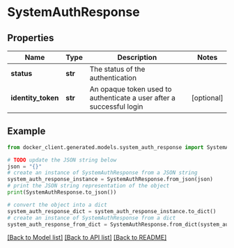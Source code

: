 # SystemAuthResponse


## Properties

Name | Type | Description | Notes
------------ | ------------- | ------------- | -------------
**status** | **str** | The status of the authentication | 
**identity_token** | **str** | An opaque token used to authenticate a user after a successful login | [optional] 

## Example

```python
from docker_client.generated.models.system_auth_response import SystemAuthResponse

# TODO update the JSON string below
json = "{}"
# create an instance of SystemAuthResponse from a JSON string
system_auth_response_instance = SystemAuthResponse.from_json(json)
# print the JSON string representation of the object
print(SystemAuthResponse.to_json())

# convert the object into a dict
system_auth_response_dict = system_auth_response_instance.to_dict()
# create an instance of SystemAuthResponse from a dict
system_auth_response_from_dict = SystemAuthResponse.from_dict(system_auth_response_dict)
```
[[Back to Model list]](../README.md#documentation-for-models) [[Back to API list]](../README.md#documentation-for-api-endpoints) [[Back to README]](../README.md)


